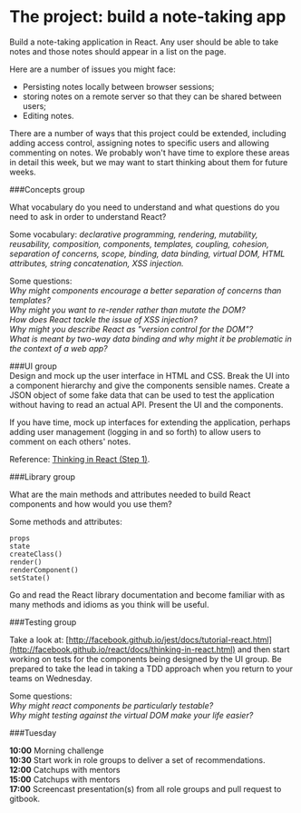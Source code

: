 # The project: build a note-taking app 

Build a note-taking application in React. Any user should be able to take notes and those notes should appear in a list on the page. 

Here are a number of issues you might face:
* Persisting notes locally between browser sessions;
* storing notes on a remote server so that they can be shared between users;
* Editing notes.

There are a number of ways that this project could be extended, including adding access control, assigning notes to specific users and allowing commenting on notes. We probably won't have time to explore these areas in detail this week, but we may want to start thinking about them for future weeks.

###Concepts group

What vocabulary do you need to understand and what questions do you need to ask in order to understand React?    

Some vocabulary: *declarative programming, rendering, mutability, reusability, composition, components, templates, coupling, cohesion, separation of concerns, scope, binding, data binding, virtual DOM, HTML attributes, string concatenation, XSS injection.* 

Some questions:    
*Why might components encourage a better separation of concerns than templates?    
Why might you want to re-render rather than mutate the DOM?     
How does React tackle the issue of XSS injection?     
Why might you describe React as "version control for the DOM"?     
What is meant by two-way data binding and why might it be problematic in the context of a web app?*     

###UI group    
Design and mock up the user interface in HTML and CSS. Break the UI into a component hierarchy and give the components sensible names. Create a JSON object of some fake data that can be used to test the application without having to read an actual API. Present the UI and the components.  

If you have time, mock up interfaces for extending the application, perhaps adding user management (logging in and so forth) to allow users to comment on each others' notes. 

Reference: [Thinking in React (Step 1)](http://facebook.github.io/react/docs/thinking-in-react.html).  

###Library group 

What are the main methods and attributes needed to build React components and how would you use them?  

Some methods and attributes: 

    props 
    state 
    createClass() 
    render() 
    renderComponent() 
    setState()  

Go and read the React library documentation and become familiar with as many methods and idioms as you think will be useful.  

###Testing group 

Take a look at: [http://facebook.github.io/jest/docs/tutorial-react.html](http://facebook.github.io/react/docs/thinking-in-react.html) and then start working on tests for the components being designed by the UI group.  Be prepared to take the lead in taking a TDD approach when you return to your teams on Wednesday.  

Some questions:     
*Why might react components be particularly testable?    
Why might testing against the virtual DOM make your life easier?*    

###Tuesday 

**10:00** Morning challenge     
**10:30** Start work in role groups to deliver a set of recommendations.     
**12:00** Catchups with mentors   
**15:00** Catchups with mentors    
**17:00** Screencast presentation(s) from all role groups and pull request to gitbook.




